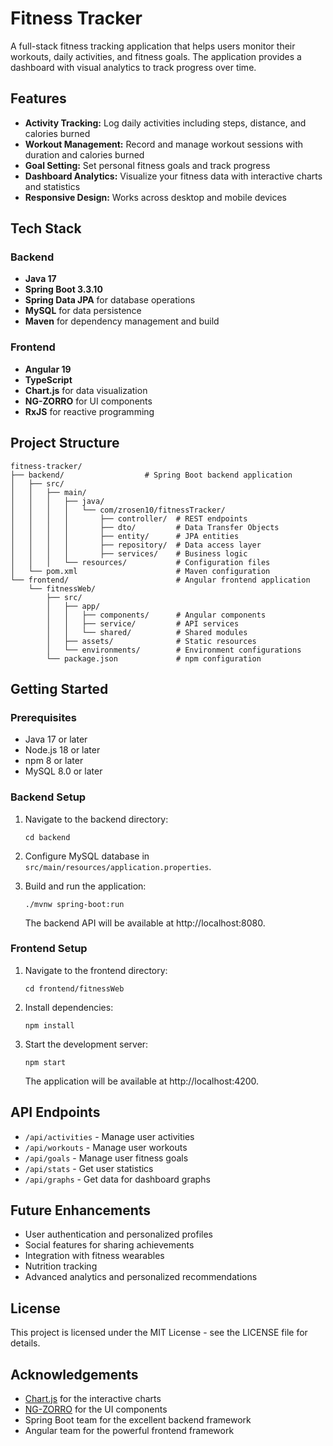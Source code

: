 # Fitness Tracker

A full-stack fitness tracking application that helps users monitor their workouts, daily activities, and fitness goals. The application provides a dashboard with visual analytics to track progress over time.

## Features

- **Activity Tracking:** Log daily activities including steps, distance, and calories burned
- **Workout Management:** Record and manage workout sessions with duration and calories burned
- **Goal Setting:** Set personal fitness goals and track progress
- **Dashboard Analytics:** Visualize your fitness data with interactive charts and statistics
- **Responsive Design:** Works across desktop and mobile devices

## Tech Stack

### Backend

- **Java 17**
- **Spring Boot 3.3.10**
- **Spring Data JPA** for database operations
- **MySQL** for data persistence
- **Maven** for dependency management and build

### Frontend

- **Angular 19**
- **TypeScript**
- **Chart.js** for data visualization
- **NG-ZORRO** for UI components
- **RxJS** for reactive programming

## Project Structure

```
fitness-tracker/
├── backend/                  # Spring Boot backend application
│   ├── src/
│   │   ├── main/
│   │   │   ├── java/
│   │   │   │   └── com/zrosen10/fitnessTracker/
│   │   │   │       ├── controller/  # REST endpoints
│   │   │   │       ├── dto/         # Data Transfer Objects
│   │   │   │       ├── entity/      # JPA entities
│   │   │   │       ├── repository/  # Data access layer
│   │   │   │       ├── services/    # Business logic
│   │   │   └── resources/           # Configuration files
│   └── pom.xml                      # Maven configuration
└── frontend/                        # Angular frontend application
    └── fitnessWeb/
        ├── src/
        │   ├── app/
        │   │   ├── components/      # Angular components
        │   │   ├── service/         # API services
        │   │   └── shared/          # Shared modules
        │   ├── assets/              # Static resources
        │   └── environments/        # Environment configurations
        └── package.json             # npm configuration
```

## Getting Started

### Prerequisites

- Java 17 or later
- Node.js 18 or later
- npm 8 or later
- MySQL 8.0 or later

### Backend Setup

1. Navigate to the backend directory:

   ```
   cd backend
   ```

2. Configure MySQL database in `src/main/resources/application.properties`.

3. Build and run the application:

   ```
   ./mvnw spring-boot:run
   ```

   The backend API will be available at http://localhost:8080.

### Frontend Setup

1. Navigate to the frontend directory:

   ```
   cd frontend/fitnessWeb
   ```

2. Install dependencies:

   ```
   npm install
   ```

3. Start the development server:

   ```
   npm start
   ```

   The application will be available at http://localhost:4200.

## API Endpoints

- `/api/activities` - Manage user activities
- `/api/workouts` - Manage user workouts
- `/api/goals` - Manage user fitness goals
- `/api/stats` - Get user statistics
- `/api/graphs` - Get data for dashboard graphs

## Future Enhancements

- User authentication and personalized profiles
- Social features for sharing achievements
- Integration with fitness wearables
- Nutrition tracking
- Advanced analytics and personalized recommendations

## License

This project is licensed under the MIT License - see the LICENSE file for details.

## Acknowledgements

- [Chart.js](https://www.chartjs.org/) for the interactive charts
- [NG-ZORRO](https://ng.ant.design/docs/introduce/en) for the UI components
- Spring Boot team for the excellent backend framework
- Angular team for the powerful frontend framework
